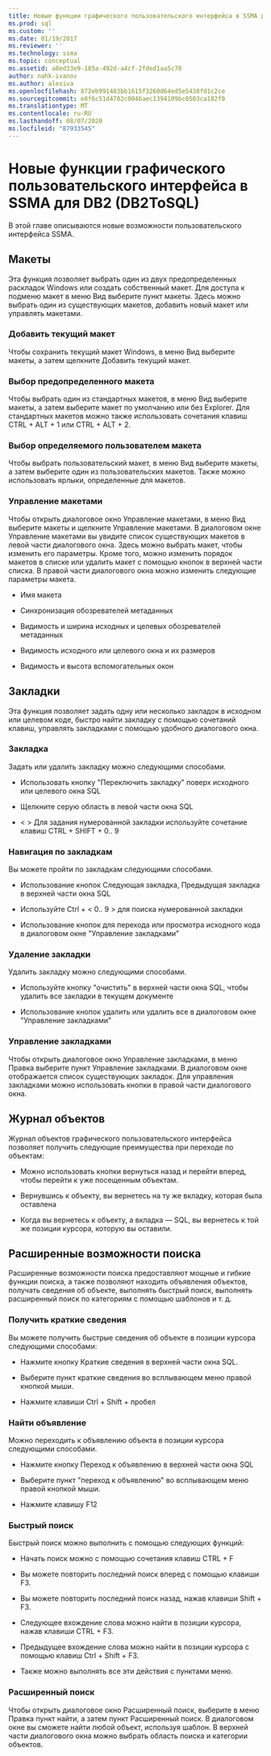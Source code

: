 ```yaml
---
title: Новые функции графического пользовательского интерфейса в SSMA для DB2 (DB2ToSQL) | Документация Майкрософт
ms.prod: sql
ms.custom: ''
ms.date: 01/19/2017
ms.reviewer: ''
ms.technology: ssma
ms.topic: conceptual
ms.assetid: a8ed33e9-185a-492d-a4cf-2fded1aa5c70
author: nahk-ivanov
ms.author: alexiva
ms.openlocfilehash: 872eb991483bb1615f3260d64ed5e5438fd1c2ce
ms.sourcegitcommit: e8f6c51d4702c0046aec1394109bc0503ca182f0
ms.translationtype: MT
ms.contentlocale: ru-RU
ms.lasthandoff: 08/07/2020
ms.locfileid: "87933545"
---
```

# <a name="new-gui-features-in-ssma-for-db2-db2tosql"></a>Новые функции графического пользовательского интерфейса в SSMA для DB2 (DB2ToSQL)
В этой главе описываются новые возможности пользовательского интерфейса SSMA.  
  
## <a name="layouts"></a>Макеты  
Эта функция позволяет выбрать один из двух предопределенных раскладок Windows или создать собственный макет. Для доступа к подменю макет в меню Вид выберите пункт макеты. Здесь можно выбрать один из существующих макетов, добавить новый макет или управлять макетами.  
  
### <a name="add-current-layout"></a>Добавить текущий макет  
Чтобы сохранить текущий макет Windows, в меню Вид выберите макеты, а затем щелкните Добавить текущий макет.  
  
### <a name="choose-predefined-layout"></a>Выбор предопределенного макета  
Чтобы выбрать один из стандартных макетов, в меню Вид выберите макеты, а затем выберите макет по умолчанию или без Explorer. Для стандартных макетов можно также использовать сочетания клавиш CTRL + ALT + 1 или CTRL + ALT + 2.  
  
### <a name="choose-user-defined-layout"></a>Выбор определяемого пользователем макета  
Чтобы выбрать пользовательский макет, в меню Вид выберите макеты, а затем выберите один из пользовательских макетов. Также можно использовать ярлыки, определенные для макетов.  
  
### <a name="manage-layouts"></a>Управление макетами  
Чтобы открыть диалоговое окно Управление макетами, в меню Вид выберите макеты и щелкните Управление макетами. В диалоговом окне Управление макетами вы увидите список существующих макетов в левой части диалогового окна. Здесь можно выбрать макет, чтобы изменить его параметры. Кроме того, можно изменить порядок макетов в списке или удалить макет с помощью кнопок в верхней части списка. В правой части диалогового окна можно изменить следующие параметры макета.  
  
-   Имя макета  
  
-   Синхронизация обозревателей метаданных  
  
-   Видимость и ширина исходных и целевых обозревателей метаданных  
  
-   Видимость исходного или целевого окна и их размеров  
  
-   Видимость и высота вспомогательных окон  
  
## <a name="bookmarks"></a>Закладки  
Эта функция позволяет задать одну или несколько закладок в исходном или целевом коде, быстро найти закладку с помощью сочетаний клавиш, управлять закладками с помощью удобного диалогового окна.  
  
### <a name="toggle-bookmark"></a>Закладка  
Задать или удалить закладку можно следующими способами.  
  
-   Использовать кнопку "Переключить закладку" поверх исходного или целевого окна SQL  
  
-   Щелкните серую область в левой части окна SQL  
  
-   &lt; &gt; Для задания нумерованной закладки используйте сочетание клавиш CTRL + SHIFT + 0.. 9  
  
### <a name="bookmark-navigation"></a>Навигация по закладкам  
Вы можете пройти по закладкам следующими способами.  
  
-   Использование кнопок Следующая закладка, Предыдущая закладка в верхней части окна SQL  
  
-   Используйте Ctrl + &lt; 0.. 9 &gt; для поиска нумерованной закладки  
  
-   Использование кнопок для перехода или просмотра исходного кода в диалоговом окне "Управление закладками"  
  
### <a name="removing-bookmark"></a>Удаление закладки  
Удалить закладку можно следующими способами.  
  
-   Используйте кнопку "очистить" в верхней части окна SQL, чтобы удалить все закладки в текущем документе  
  
-   Использование кнопок удалить или удалить все в диалоговом окне "Управление закладками"  
  
### <a name="manage-bookmarks"></a>Управление закладками  
Чтобы открыть диалоговое окно Управление закладками, в меню Правка выберите пункт Управление закладками. В диалоговом окне отображается список существующих закладок. Для управления закладками можно использовать кнопки в правой части диалогового окна.  
  
## <a name="object-history"></a>Журнал объектов  
Журнал объектов графического пользовательского интерфейса позволяет получить следующие преимущества при переходе по объектам:  
  
-   Можно использовать кнопки вернуться назад и перейти вперед, чтобы перейти к уже посещенным объектам.  
  
-   Вернувшись к объекту, вы вернетесь на ту же вкладку, которая была оставлена  
  
-   Когда вы вернетесь к объекту, а вкладка — SQL, вы вернетесь к той же позиции курсора, которую вы оставили.  
  
## <a name="advanced-search-capabilities"></a>Расширенные возможности поиска  
Расширенные возможности поиска предоставляют мощные и гибкие функции поиска, а также позволяют находить объявления объектов, получать сведения об объекте, выполнять быстрый поиск, выполнять расширенный поиск по категориям с помощью шаблонов и т. д.  
  
### <a name="get-quick-information"></a>Получить краткие сведения  
Вы можете получить быстрые сведения об объекте в позиции курсора следующими способами:  
  
-   Нажмите кнопку Краткие сведения в верхней части окна SQL.  
  
-   Выберите пункт краткие сведения во всплывающем меню правой кнопкой мыши.  
  
-   Нажмите клавиши Ctrl + Shift + пробел  
  
### <a name="find-declaration"></a>Найти объявление  
Можно переходить к объявлению объекта в позиции курсора следующими способами.  
  
-   Нажмите кнопку Переход к объявлению в верхней части окна SQL  
  
-   Выберите пункт "переход к объявлению" во всплывающем меню правой кнопкой мыши.  
  
-   Нажмите клавишу F12  
  
### <a name="quick-search"></a>Быстрый поиск  
Быстрый поиск можно выполнить с помощью следующих функций:  
  
-   Начать поиск можно с помощью сочетания клавиш CTRL + F  
  
-   Вы можете повторить последний поиск вперед с помощью клавиши F3.  
  
-   Вы можете повторить последний поиск назад, нажав клавиши Shift + F3.  
  
-   Следующее вхождение слова можно найти в позиции курсора, нажав клавиши CTRL + F3.  
  
-   Предыдущее вхождение слова можно найти в позиции курсора с помощью клавиш Ctrl + Shift + F3.  
  
-   Также можно выполнять все эти действия с пунктами меню.  
  
### <a name="advanced-search"></a>Расширенный поиск  
Чтобы открыть диалоговое окно Расширенный поиск, выберите в меню Правка пункт найти, а затем пункт Расширенный поиск. В диалоговом окне вы сможете найти любой объект, используя шаблон. В верхней части диалогового окна можно выбрать область поиска и категории объектов.  
  
